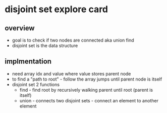 # disjoint set explore card

## overview

- goal is to check if two nodes are connected aka union find
- disjoint set is the data structure

## implmentation

- need array idx and value where value stores parent node
- to find a "path to root" - follow the array jumps until parent node is itself
- disjoint set 2 functions
  - find - find root by recursively walking parent until root (parent is itself)
  - union - connects two disjoint sets - connect an element to another element